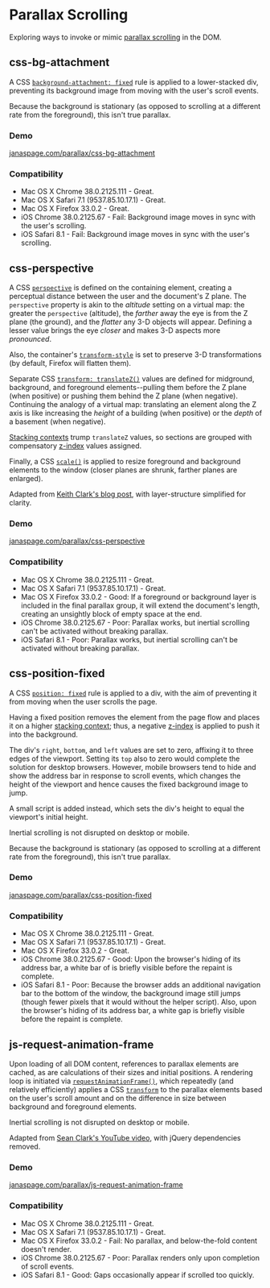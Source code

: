 # Parallax Scrolling

Exploring ways to invoke or mimic [parallax scrolling](https://en.wikipedia.org/wiki/Parallax_scrolling) in the DOM.

## css-bg-attachment

A CSS [`background-attachment: fixed`](https://developer.mozilla.org/en-US/docs/Web/CSS/background-attachment) rule is applied to a lower-stacked div, preventing its background image from moving with the user's scroll events.

Because the background is stationary (as opposed to scrolling at a different rate from the foreground), this isn't true parallax.

### Demo

[janaspage.com/parallax/css-bg-attachment](http://janaspage.com/parallax/css-bg-attachment/)

### Compatibility

- Mac OS X Chrome 38.0.2125.111 - Great.
- Mac OS X Safari 7.1 (9537.85.10.17.1) - Great.
- Mac OS X Firefox 33.0.2 - Great.
- iOS Chrome 38.0.2125.67 - Fail: Background image moves in sync with the user's scrolling.
- iOS Safari 8.1 - Fail: Background image moves in sync with the user's scrolling.

## css-perspective

A CSS [`perspective`](https://developer.mozilla.org/en-US/docs/Web/CSS/perspective) is defined on the containing element, creating a perceptual distance between the user and the document's Z plane. The `perspective` property is akin to the *altitude* setting on a virtual map: the greater the `perspective` (altitude), the *farther* away the eye is from the Z plane (the ground), and the *flatter* any 3-D objects will appear. Defining a lesser value brings the eye *closer* and makes 3-D aspects more *pronounced*.

Also, the container's [`transform-style`](https://developer.mozilla.org/en-US/docs/Web/CSS/transform-style) is set to preserve 3-D transformations (by default, Firefox will flatten them).

Separate CSS [`transform: translateZ()`](https://developer.mozilla.org/en-US/docs/Web/CSS/transform-function) values are defined for midground, background, and foreground elements--pulling them before the Z plane (when positive) or pushing them behind the Z plane (when negative). Continuing the analogy of a virtual map: translating an element along the Z axis is like increasing the *height* of a building (when positive) or the *depth* of a basement (when negative).

[Stacking contexts](https://developer.mozilla.org/en-US/docs/Web/Guide/CSS/Understanding_z_index/The_stacking_context) trump `translateZ` values, so sections are grouped with compensatory [z-index](https://developer.mozilla.org/en-US/docs/Web/CSS/z-index) values assigned.

Finally, a CSS [`scale()`](https://developer.mozilla.org/en-US/docs/Web/CSS/transform-function) is applied to resize foreground and background elements to the window (closer planes are shrunk, farther planes are enlarged).

Adapted from [Keith Clark's blog post](http://keithclark.co.uk/articles/pure-css-parallax-websites/), with layer-structure simplified for clarity.

### Demo

[janaspage.com/parallax/css-perspective](http://janaspage.com/parallax/css-perspective/)

### Compatibility

- Mac OS X Chrome 38.0.2125.111 - Great.
- Mac OS X Safari 7.1 (9537.85.10.17.1) - Great.
- Mac OS X Firefox 33.0.2 - Good: If a foreground or background layer is included in the final parallax group, it will extend the document's length, creating an unsightly block of empty space at the end.
- iOS Chrome 38.0.2125.67 - Poor: Parallax works, but inertial scrolling can't be activated without breaking parallax.
- iOS Safari 8.1 - Poor: Parallax works, but inertial scrolling can't be activated without breaking parallax.

## css-position-fixed

A CSS [`position: fixed`](https://developer.mozilla.org/en-US/docs/Web/CSS/position#Fixed_positioning) rule is applied to a div, with the aim of preventing it from moving when the user scrolls the page.

Having a fixed position removes the element from the page flow and places it on a higher [stacking context](https://developer.mozilla.org/en-US/docs/Web/Guide/CSS/Understanding_z_index/The_stacking_context); thus, a negative [z-index](https://developer.mozilla.org/en-US/docs/Web/CSS/z-index) is applied to push it into the background.

The div's `right`, `bottom`, and `left` values are set to zero, affixing it to three edges of the viewport. Setting its `top` also to zero would complete the solution for desktop browsers. However, mobile browsers tend to hide and show the address bar in response to scroll events, which changes the height of the viewport and hence causes the fixed background image to jump.

A small script is added instead, which sets the div's height to equal the viewport's initial height.

Inertial scrolling is not disrupted on desktop or mobile.

Because the background is stationary (as opposed to scrolling at a different rate from the foreground), this isn't true parallax.

### Demo

[janaspage.com/parallax/css-position-fixed](http://janaspage.com/parallax/css-position-fixed/)

### Compatibility

- Mac OS X Chrome 38.0.2125.111 - Great.
- Mac OS X Safari 7.1 (9537.85.10.17.1) - Great.
- Mac OS X Firefox 33.0.2 - Great.
- iOS Chrome 38.0.2125.67 - Good: Upon the browser's hiding of its address bar, a white bar of is briefly visible before the repaint is complete.
- iOS Safari 8.1 - Poor: Because the browser adds an additional navigation bar to the bottom of the window, the background image still jumps (though fewer pixels that it would without the helper script). Also, upon the browser's hiding of its address bar, a white gap is briefly visible before the repaint is complete.

## js-request-animation-frame

Upon loading of all DOM content, references to parallax elements are cached, as are calculations of their sizes and initial positions. A rendering loop is initiated via [`requestAnimationFrame()`](https://developer.mozilla.org/en-US/docs/Web/API/window.requestAnimationFrame), which repeatedly (and relatively efficiently) applies a CSS [`transform`](http://devdocs.io/css/transform) to the parallax elements based on the user's scroll amount and on the difference in size between background and foreground elements.

Inertial scrolling is not disrupted on desktop or mobile.

Adapted from [Sean Clark's YouTube video](https://www.youtube.com/watch?v=2zpfWJCdNAI), with jQuery dependencies removed.

### Demo

[janaspage.com/parallax/js-request-animation-frame](http://janaspage.com/parallax/js-request-animation-frame/)

### Compatibility

- Mac OS X Chrome 38.0.2125.111 - Great.
- Mac OS X Safari 7.1 (9537.85.10.17.1) - Great.
- Mac OS X Firefox 33.0.2 - Fail: No parallax, and below-the-fold content doesn't render.
- iOS Chrome 38.0.2125.67 - Poor: Parallax renders only upon completion of scroll events.
- iOS Safari 8.1 - Good: Gaps occasionally appear if scrolled too quickly.
